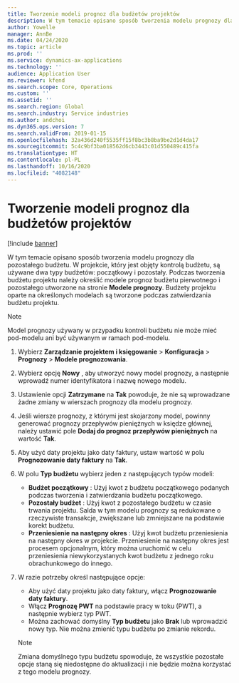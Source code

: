 ```yaml
---
title: Tworzenie modeli prognoz dla budżetów projektów
description: W tym temacie opisano sposób tworzenia modelu prognozy dla pozostałego budżetu.
author: Yowelle
manager: AnnBe
ms.date: 04/24/2020
ms.topic: article
ms.prod: ''
ms.service: dynamics-ax-applications
ms.technology: ''
audience: Application User
ms.reviewer: kfend
ms.search.scope: Core, Operations
ms.custom: ''
ms.assetid: ''
ms.search.region: Global
ms.search.industry: Service industries
ms.author: andchoi
ms.dyn365.ops.version: 7
ms.search.validFrom: 2019-01-15
ms.openlocfilehash: 32a436d240f5535ff15f8bc3b8ba9be2d1d4da17
ms.sourcegitcommit: 5c4c9bf3ba018562d6cb3443c01d550489c415fa
ms.translationtype: HT
ms.contentlocale: pl-PL
ms.lasthandoff: 10/16/2020
ms.locfileid: "4082148"
---
```

# <a name="create-forecast-models-for-project-budgets"></a>Tworzenie modeli prognoz dla budżetów projektów 

[!include [banner](../includes/banner.md)]

W tym temacie opisano sposób tworzenia modelu prognozy dla pozostałego budżetu. W projekcie, który jest objęty kontrolą budżetu, są używane dwa typy budżetów: początkowy i pozostały. Podczas tworzenia budżetu projektu należy określić modele prognoz budżetu pierwotnego i pozostałego utworzone na stronie **Modele prognozy**. Budżety projektu oparte na określonych modelach są tworzone podczas zatwierdzania budżetu projektu.

> [!NOTE]
> Model prognozy używany w przypadku kontroli budżetu nie może mieć pod-modelu ani być używanym w ramach pod-modelu.

1. Wybierz **Zarządzanie projektem i księgowanie** > **Konfiguracja** > **Prognozy**  > **Modele prognozowania**.
2. Wybierz opcję **Nowy** , aby utworzyć nowy model prognozy, a następnie wprowadź numer identyfikatora i nazwę nowego modelu. 
3. Ustawienie opcji **Zatrzymane** na **Tak** powoduje, że nie są wprowadzane żadne zmiany w wierszach prognozy dla modelu prognozy. 
4. Jeśli wiersze prognozy, z którymi jest skojarzony model, powinny generować prognozy przepływów pieniężnych w księdze głównej, należy ustawić pole **Dodaj do prognoz przepływów pieniężnych** na wartość **Tak**. 
5. Aby użyć daty projektu jako daty faktury, ustaw wartość w polu **Prognozowanie daty faktury** na **Tak**. 
6. W polu **Typ budżetu** wybierz jeden z następujących typów modeli:

   - **Budżet początkowy** : Użyj kwot z budżetu początkowego podanych podczas tworzenia i zatwierdzania budżetu początkowego.
   - **Pozostały budżet** : Użyj kwot z pozostałego budżetu w czasie trwania projektu. Salda w tym modelu prognozy są redukowane o rzeczywiste transakcje, zwiększane lub zmniejszane na podstawie korekt budżetu.
   - **Przeniesienie na następny okres** : Użyj kwot budżetu przeniesienia na następny okres w projekcie. Przeniesienie na następny okres jest procesem opcjonalnym, który można uruchomić w celu przeniesienia niewykorzystanych kwot budżetu z jednego roku obrachunkowego do innego.

7. W razie potrzeby określ następujące opcje:

   - Aby użyć daty projektu jako daty faktury, włącz **Prognozowanie daty faktury**.
   - Włącz **Prognozę PWT** na podstawie pracy w toku (PWT), a następnie wybierz typ PWT. 
   - Można zachować domyślny **Typ budżetu** jako **Brak** lub wprowadzić nowy typ. Nie można zmienić typu budżetu po zmianie rekordu.     
    > [!NOTE]
    > Zmiana domyślnego typu budżetu spowoduje, że wszystkie pozostałe opcje staną się niedostępne do aktualizacji i nie będzie można korzystać z tego modelu prognozy. 
   


 

